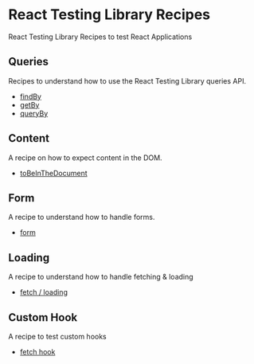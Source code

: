 # React Testing Library Recipes

React Testing Library Recipes to test React Applications

## Queries

Recipes to understand how to use the React Testing Library queries API.

- [findBy](./src/tests/findBy.test.js)
- [getBy](./src/tests/getBy.test.js)
- [queryBy](./src/tests/queryBy.test.js)

## Content

A recipe on how to expect content in the DOM.

- [toBeInTheDocument](./src/tests/toBeInTheDocument.test.js)

## Form

A recipe to understand how to handle forms.

- [form](./src/tests/form.test.js)

## Loading

A recipe to understand how to handle fetching & loading

- [fetch / loading](./src/tests/loadingContent.test.js)

## Custom Hook

A recipe to test custom hooks

- [fetch hook](./src/tests/useFetchAPI.test.js)
